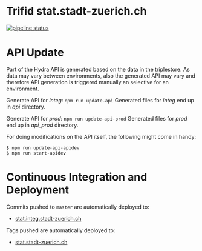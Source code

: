 # Trifid stat.stadt-zuerich.ch

[![pipeline status](https://gitlab.zazuko.com/docker/stat.stadt-zuerich.ch/badges/master/pipeline.svg)](https://gitlab.zazuko.com/docker/stat.stadt-zuerich.ch/commits/master)

# API Update

Part of the Hydra API is generated based on the data in the triplestore. As data may vary between environments, also
the generated API may vary and therefore API generation is triggered manually an selective for an environment. 

Generate API for *integ*: `npm run update-api`
Generated files for *integ* end up in *api* directory.

Generate API for *prod*: `npm run update-api-prod`
Generated files for *prod* end up in *api_prod* directory.

For doing modifications on the API itself, the following might come in handy:
```
$ npm run update-api-apidev
$ npm run start-apidev
```

# Continuous Integration and Deployment

Commits pushed to `master` are automatically deployed to:

- [stat.integ.stadt-zuerich.ch](http://stat.integ.stadt-zuerich.ch/)

Tags pushed are automatically deployed to:

- [stat.stadt-zuerich.ch](http://stat.stadt-zuerich.ch)
